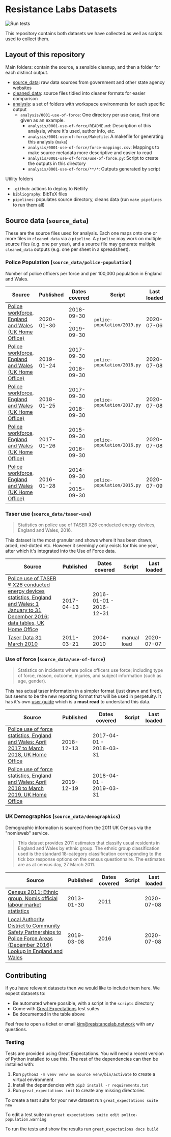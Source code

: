 <!-- Edit the .tmpl file and build the .md file with "mdmerge -o README.md README.md.tmpl" -->

# Resistance Labs Datasets

![Run tests](https://github.com/Resistance-Lab/data/workflows/Run%20tests/badge.svg?branch=trunk)

This repository contains both datasets we have collected as well as scripts used to collect them.

## Layout of this repository

Main folders: contain the source, a sensible cleanup, and then a folder for each distinct output.

- [source_data](source_data): raw data sources from government and other state agency websites
- [cleaned_data](cleaned_data): source files tidied into cleaner formats for easier comparison
- [analysis](analysis): a set of folders with workspace environments for each specific output
  - `analysis/0001-use-of-force`: One directory per use case, first one given as an example.
    - `analysis/0001-use-of-force/README.md`: Description of this analysis, where it's used, author info, etc.
    - `analysis/0001-use-of-force/Makefile`: A makefile for generating this analysis (`make`)
    - `analysis/0001-use-of-force/force-mappings.csv`: Mappings to make source metadata more descriptive and easier to read
    - `analysis/0001-use-of-force/use-of-force.py`: Script to create the outputs in this directory
    - `analysis/0001-use-of-force/**/*`: Outputs generated by script

Utility folders

- `.github`: actions to deploy to Netlify
- `bibliography`: BibTeX files
- `pipelines`: populates source directory, cleans data (run `make pipelines` to run them all)

## Source data (`source_data`)

These are the source files used for analysis. Each one maps onto one or more files in `cleaned_data` via a `pipeline`. A `pipeline` may work on multiple source files (e.g. one per year), and a source file may generate multiple `cleaned_data` outputs (e.g. one per sheet in a spreadsheet).

### Police Population (`source_data/police-population`)

Number of police officers per force and per 100,000 population in England and Wales.

| Source | Published | Dates covered | Script | Last loaded |
| -----  | ----------| -------------------- | ------ | ----------- |
| [Police workforce, England and Wales (UK Home Office)](https://www.gov.uk/government/statistics/police-workforce-england-and-wales-30-september-2019) | 2020-01-30 | 2018-09-30 - 2019-09-30 | `police-population/2019.py` | 2020-07-06 |
| [Police workforce, England and Wales (UK Home Office)](https://www.gov.uk/government/statistics/police-workforce-england-and-wales-30-september-2018) | 2019-01-24 | 2017-09-30 - 2018-09-30 | `police-population/2018.py` | 2020-07-08 |
| [Police workforce, England and Wales (UK Home Office)](https://assets.publishing.service.gov.uk/government/uploads/system/uploads/attachment_data/file/675788/police-workforce-tables-jan17.ods) | 2018-01-25 | 2017-09-30 - 2018-09-30 | `police-population/2017.py` | 2020-07-08 |
| [Police workforce, England and Wales (UK Home Office)](https://assets.publishing.service.gov.uk/government/uploads/system/uploads/attachment_data/file/585709/police-workforce-tables-sep16.ods) | 2017-01-26 | 2015-09-30 - 2016-09-30 | `police-population/2016.py` | 2020-07-08 |
| [Police workforce, England and Wales (UK Home Office)](https://assets.publishing.service.gov.uk/government/uploads/system/uploads/attachment_data/file/494752/police-workforce-tabs-30sep15.ods) | 2016-01-28 | 2014-09-30 - 2015-09-30 | `police-population/2015.py` | 2020-07-09 |

### Taser use (`source_data/taser-use`)

> Statistics on police use of TASER X26 conducted energy devices, England and Wales, 2016.

This dataset is the most granular and shows where it has been drawn, arced, red-dotted etc. However it seemingly only exists for this one year, after which it's integrated into the Use of Force data.

| Source | Published | Dates covered | Script | Last loaded |
| -----  | ----------| -------------------- | ------ | ----------- |
| [Police use of TASER ® X26 conducted energy devices statistics, England and Wales: 1 January to 31 December 2016: data tables, UK Home Office](https://www.gov.uk/government/statistics/police-use-of-taser-x26-conducted-energy-devices-statistics-england-and-wales-1-january-to-31-december-2016-data-tables) | 2017-04-13 | 2016-01-01 - 2016-12-31 |
| [Taser Data 31 March 2010](https://assets.publishing.service.gov.uk/government/uploads/system/uploads/attachment_data/file/115676/taser-figures-march-2010.pdf) | 2011-03-21 | 2004-2010 | manual load | 2020-07-07 |

### Use of force (`source_data/use-of-force`)

> Statistics on incidents where police officers use force; including type of force, reason, outcome, injuries, and subject information (such as age, gender).

This has actual taser information in a simpler format (just drawn and fired), but seems to be the new reporting format that will be used in perpetuity. It has it's own [user guide](https://assets.publishing.service.gov.uk/government/uploads/system/uploads/attachment_data/file/763512/user-guide-police-use-of-force.pdf) which is a **must read** to understand this data.

| Source | Published | Dates covered | Script | Last loaded |
| -----  | ----------| -------------------- | ------ | ----------- |
| [Police use of force statistics, England and Wales: April 2017 to March 2018, UK Home Office](https://www.gov.uk/government/statistics/police-use-of-force-statistics-england-and-wales-april-2017-to-march-2018) | 2018-12-13 | 2017-04-01 - 2018-03-31
| [Police use of force statistics, England and Wales: April 2018 to March 2019, UK Home Office](https://www.gov.uk/government/statistics/police-use-of-force-statistics-england-and-wales-april-2018-to-march-2019) | 2019-12-19 | 2018-04-01 - 2019-03-31 | |

### UK Demographics (`source_data/demographics`)

Demographic information is sourced from the 2011 UK Census via the "nomisweb" service.

> This dataset provides 2011 estimates that classify usual residents in England and Wales by ethnic group. The ethnic group classification used is the standard 18-category classification corresponding to the tick box response options on the census questionnaire. The estimates are as at census day, 27 March 2011.

| Source | Published | Dates covered | Script | Last loaded |
| -----  | ----------| -------------------- | ------ | ----------- |
| [Census 2011: Ethnic group, Nomis official labour market statistics](https://www.nomisweb.co.uk/census/2011/qs201ew) | 2013-01-30 | 2011 | | 2020-07-08 |
| [Local Authority District to Community Safety Partnerships to Police Force Areas (December 2016) Lookup in England and Wales](https://geoportal.statistics.gov.uk/datasets/local-authority-district-to-community-safety-partnerships-to-police-force-areas-december-2016-lookup-in-england-and-wales) | 2019-03-08 | 2016 | | 2020-07-08 |

## Contributing

If you have relevant datasets then we would like to include them here. We expect datasets to:

* Be automated where possible, with a script in the `scripts` directory
* Come with [Great Expectations](https://greatexpectations.io/) test suites
* Be documented in the table above

Feel free to open a ticket or email [kim@resistancelab.network](mailto:kim@resistancelab.network) with any questions.

### Testing

Tests are provided using Great Expectations. You will need a recent version of Python installed to use this.  The rest of the dependencies can then be installed with:

1. Run `python3 -m venv venv && source venv/bin/activate` to create a virtual environment
2. Install the dependencies with `pip3 install -r requirements.txt`
3. Run `great_expectations init` to create any missing directories

To create a test suite for your new dataset run `great_expectations suite new`

To edit a test suite run `great expectations suite edit police-population.warning`

To run the tests and show the results run `great_expectations docs build`
